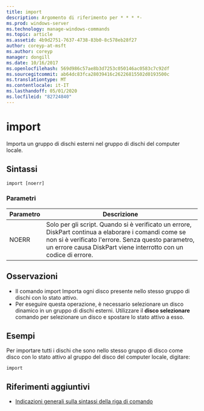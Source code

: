 ```yaml
---
title: import
description: Argomento di riferimento per * * * *-
ms.prod: windows-server
ms.technology: manage-windows-commands
ms.topic: article
ms.assetid: 4b9d2751-7637-4738-83b0-8c578eb28f27
author: coreyp-at-msft
ms.author: coreyp
manager: dongill
ms.date: 10/16/2017
ms.openlocfilehash: 569d986c57ae8b3d7253c050146ac0583c7c92df
ms.sourcegitcommit: ab64dc83fca28039416c26226815502d0193500c
ms.translationtype: MT
ms.contentlocale: it-IT
ms.lasthandoff: 05/01/2020
ms.locfileid: "82724840"
---
```

# <a name="import"></a>import



Importa un gruppo di dischi esterni nel gruppo di dischi del computer locale.

## <a name="syntax"></a>Sintassi

```
import [noerr]
```

### <a name="parameters"></a>Parametri

|Parametro|Descrizione|
|---------|-----------|
|NOERR|Solo per gli script. Quando si è verificato un errore, DiskPart continua a elaborare i comandi come se non si è verificato l'errore. Senza questo parametro, un errore causa DiskPart viene interrotto con un codice di errore.|

## <a name="remarks"></a>Osservazioni

-   Il comando import Importa ogni disco presente nello stesso gruppo di dischi con lo stato attivo.
-   Per eseguire questa operazione, è necessario selezionare un disco dinamico in un gruppo di dischi esterni. Utilizzare il **disco selezionare** comando per selezionare un disco e spostare lo stato attivo a esso.

## <a name="examples"></a>Esempi

Per importare tutti i dischi che sono nello stesso gruppo di disco come disco con lo stato attivo al gruppo del disco del computer locale, digitare:
```
import
```

## <a name="additional-references"></a>Riferimenti aggiuntivi

- [Indicazioni generali sulla sintassi della riga di comando](command-line-syntax-key.md)

